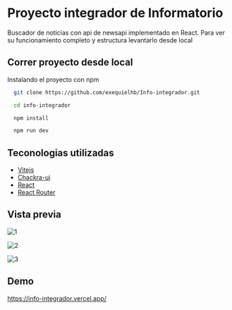 
# Proyecto integrador de Informatorio

Buscador de noticias con api de newsapi implementado en React.
Para ver su funcionamiento completo y estructura levantarlo desde local


## Correr proyecto desde local

Instalando el proyecto con npm

```bash
  git clone https://github.com/exequielhb/Info-integrador.git

  cd info-integrador

  npm install

  npm run dev
```

## Teconologias utilizadas

 - [Vitejs](https://vitejs.dev/)
 - [Chackra-ui](https://chakra-ui.com/docs/components)
 - [React](https://es.reactjs.org/)
 - [React Router](https://reactrouter.com/en/main)


## Vista previa

![1](https://i.ibb.co/YBw1hg2/112.png/)

![2](https://i.ibb.co/XVN3TSn/error-Page.png)

![3](https://i.ibb.co/d4TbzQ8/fullpage.png)


## Demo

https://info-integrador.vercel.app/
